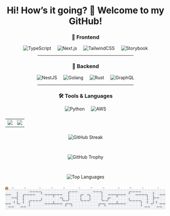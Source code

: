 <h1 align="center"> Hi! How’s it going? 👋 Welcome to my GitHub!</h1>

###

<!-- Skill Icons with Categories -->
<div align="center">

  <!-- Frontend Skills -->
  <h3>🎨 Frontend</h3>
  <img src="https://skillicons.dev/icons?i=ts" height="60" alt="TypeScript" />
  <img width="12" />
  <img src="https://skillicons.dev/icons?i=nextjs" height="60" alt="Next.js" />
  <img width="12" />
  <img src="https://skillicons.dev/icons?i=tailwind" height="60" alt="TailwindCSS" />
  <img width="12" />
  <img src="https://cdn.jsdelivr.net/gh/devicons/devicon/icons/storybook/storybook-original.svg" height="60" alt="Storybook" />
  
  <hr width="60%" />

  <!-- Backend Skills -->
  <h3>🔧 Backend</h3>
  <img src="https://skillicons.dev/icons?i=nestjs" height="60" alt="NestJS" />
  <img width="12" />
  <img src="https://skillicons.dev/icons?i=go" height="60" alt="Golang" />
  <img width="12" />
  <img src="https://skillicons.dev/icons?i=rust" height="60" alt="Rust" />
  <img width="12" />
  <img src="https://skillicons.dev/icons?i=graphql" height="60" alt="GraphQL" />
  
  <hr width="60%" />

  <!-- Tools & General Languages -->
  <h3>🛠️ Tools & Languages</h3>
  <img src="https://skillicons.dev/icons?i=py" height="60" alt="Python" />
  <img width="12" />
  <img src="https://skillicons.dev/icons?i=aws" height="60" alt="AWS" />

</div>

###

<!-- Social Media Badges with Table Layout -->
<table align="center">
  <tr>
    <td>
      <a href="https://www.linkedin.com/in/agilyudiswibawa">
        <img src="https://img.shields.io/static/v1?message=LinkedIn&logo=linkedin&label=&color=0077B5&logoColor=white&style=for-the-badge" height="28" />
      </a>
    </td>
    <td>
      <a href="https://dev.to/yourusername">
        <img src="https://img.shields.io/static/v1?message=dev.to&logo=dev.to&label=&color=0A0A0A&logoColor=white&style=for-the-badge" height="28" />
      </a>
    </td>
  </tr>
</table>

###

<!-- GitHub Stats -->
<div align="center">
  <img src="https://streak-stats.demolab.com?user=agil06&theme=dracula&hide_border=false&border_radius=5" height="150" alt="GitHub Streak" />

  <br /> <!-- Spacer 1 baris -->

  <img src="https://github-profile-trophy.vercel.app/?username=agil06&theme=dracula&margin-w=10&margin-h=10" height="150" alt="GitHub Trophy" />

  <br /> <!-- Spacer 1 baris -->

  <img src="https://github-readme-stats.vercel.app/api/top-langs/?username=agil06&layout=compact&theme=dracula" height="150" alt="Top Languages" />
</div>

###

<!-- Pacman Contribution Graph (Masih pakai orang lain, belum aktif untukmu) -->
<picture>
  <source media="(prefers-color-scheme: dark)" srcset="https://raw.githubusercontent.com/Agil06/Agil06/output/pacman-contribution-graph-dark.svg">
  <source media="(prefers-color-scheme: light)" srcset="https://raw.githubusercontent.com/Agil06/Agil06/output/pacman-contribution-graph.svg">
  <img alt="pacman contribution graph" src="https://raw.githubusercontent.com/Agil06/Agil06/output/pacman-contribution-graph.svg">
</picture>

###

###
